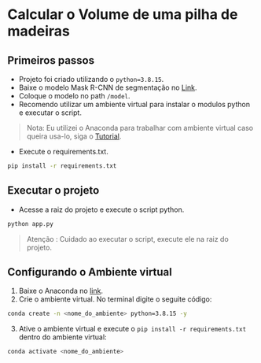 # Calcular o Volume de uma pilha de madeiras

## Primeiros passos
- Projeto foi criado utilizando o `python=3.8.15`.
- Baixe o modelo Mask R-CNN de segmentação no [Link](https://drive.google.com/file/d/1tUuFEsUU21UoIMC42huRqquYUMcq6D4b/view).
- Coloque o modelo no path `/model`.
- Recomendo utilizar um ambiente virtual para instalar o modulos python e executar o script.

> Nota: Eu utilizei o Anaconda para trabalhar com ambiente virtual caso queira usa-lo, siga o [Tutorial](https://github.com/JefteLG/volume_wood_pile#configurando-o-ambiente-virtual).

- Execute o requirements.txt.

```sh
pip install -r requirements.txt
```

## Executar o projeto
- Acesse a raiz do projeto e execute o script python.
```sh
python app.py
```

> Atenção : Cuidado ao executar o script, execute ele na raiz do projeto.

## Configurando o Ambiente virtual

1. Baixe o Anaconda no [link](https://www.anaconda.com/products/distribution#Downloads).
2. Crie o ambiente virtual. No terminal digite o seguite código:

```sh
conda create -n <nome_do_ambiente> python=3.8.15 -y
```

3. Ative o ambiente virtual e execute o `pip install -r requirements.txt` dentro do ambiente virtual:

```sh
conda activate <nome_do_ambiente>
```
